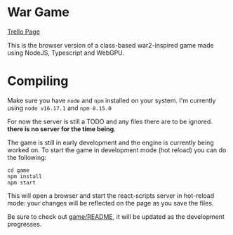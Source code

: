 # War Game

[Trello Page](https://trello.com/b/qBpWkPcw/war)

This is the browser version of a class-based war2-inspired game made using NodeJS, Typescript and WebGPU.

# Compiling

Make sure you have `node` and `npm` installed on your system. I'm currently using `node v16.17.1` and `npm 8.15.0`

For now the server is still a TODO and any files there are to be ignored. **there is no server for the time being**.

The game is still in early development and the engine is currently being worked on. To start the game in development mode (hot reload) you can do the following:
````
cd game
npm install
npm start
````
This will open a browser and start the react-scripts server in hot-reload mode: your changes will be reflected on the page as you save the files.

Be sure to check out [game/README](./game/README.md), it will be updated as the development progresses.
